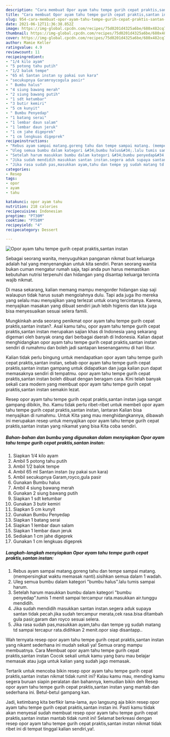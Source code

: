 ```yaml
---
description: "Cara membuat Opor ayam tahu tempe gurih cepat praktis,santan instan yang lezat Untuk Jualan"
title: "Cara membuat Opor ayam tahu tempe gurih cepat praktis,santan instan yang lezat Untuk Jualan"
slug: 954-cara-membuat-opor-ayam-tahu-tempe-gurih-cepat-praktis-santan-instan-yang-lezat-untuk-jualan
date: 2021-06-12T11:36:38.852Z
image: https://img-global.cpcdn.com/recipes/75d0201d4325a6be/680x482cq70/opor-ayam-tahu-tempe-gurih-cepat-praktissantan-instan-foto-resep-utama.jpg
thumbnail: https://img-global.cpcdn.com/recipes/75d0201d4325a6be/680x482cq70/opor-ayam-tahu-tempe-gurih-cepat-praktissantan-instan-foto-resep-utama.jpg
cover: https://img-global.cpcdn.com/recipes/75d0201d4325a6be/680x482cq70/opor-ayam-tahu-tempe-gurih-cepat-praktissantan-instan-foto-resep-utama.jpg
author: Mamie Keller
ratingvalue: 4.9
reviewcount: 11
recipeingredient:
- "1/4 kilo ayam"
- "5 potong tahu putih"
- "1/2 balok tempe"
- "65 ml Santan instan sy pakai sun kara"
- "secukupnya Garamroycogula pasir"
- " Bumbu halus"
- "4 siung bawang merah"
- "2 siung bawang putih"
- "1 sdt ketumbar"
- "3 butir kemiri"
- "5 cm kunyit"
- " Bumbu Penyedap"
- "1 batang serai"
- "1 lembar daun salam"
- "1 lembar daun jeruk"
- "1 cm jahe digeprek"
- "1 cm lengkuas digeprek"
recipeinstructions:
- "Rebus ayam sampai matang.goreng tahu dan tempe sampai matang. (mempersingkat waktu memasak nanti).sisihkan semua dalam 1 wadah."
- "Uleg semua bumbu dalam kategori &#34;bumbu halus&#34;.lalu tumis sampai harum."
- "Setelah harum masukkan bumbu dalam kategori &#34;bumbu penyedap&#34;.tumis 1 menit sampai tercampur rata.masukkan air.tunggu mendidih."
- "Jika sudah mendidih masukkan santan instan.segera aduk supaya santan tidak pecah.jika sudah tercampur merata,cek rasa.bisa ditambah gula pasir,garam dan royco sesuai selera."
- "Jika rasa sudah pas,masukkan ayam,tahu dan tempe yg sudah matang td sampai tercapur rata.didihkan 2 menit.opor siap disantapp.."
categories:
- Resep
tags:
- opor
- ayam
- tahu

katakunci: opor ayam tahu 
nutrition: 218 calories
recipecuisine: Indonesian
preptime: "PT30M"
cooktime: "PT58M"
recipeyield: "4"
recipecategory: Dessert

---
```



![Opor ayam tahu tempe gurih cepat praktis,santan instan](https://img-global.cpcdn.com/recipes/75d0201d4325a6be/680x482cq70/opor-ayam-tahu-tempe-gurih-cepat-praktissantan-instan-foto-resep-utama.jpg)

Sebagai seorang wanita, menyuguhkan panganan nikmat buat keluarga adalah hal yang menyenangkan untuk kita sendiri. Peran seorang  wanita bukan cuman mengatur rumah saja, tapi anda pun harus memastikan kebutuhan nutrisi terpenuhi dan hidangan yang disantap keluarga tercinta wajib nikmat.

Di masa  sekarang, kalian memang mampu mengorder hidangan siap saji walaupun tidak harus susah mengolahnya dulu. Tapi ada juga lho mereka yang selalu mau menyajikan yang terlezat untuk orang tercintanya. Karena, menyajikan masakan yang dibuat sendiri jauh lebih higienis dan kita juga bisa menyesuaikan sesuai selera famili. 



Mungkinkah anda seorang penikmat opor ayam tahu tempe gurih cepat praktis,santan instan?. Asal kamu tahu, opor ayam tahu tempe gurih cepat praktis,santan instan merupakan sajian khas di Indonesia yang sekarang digemari oleh banyak orang dari berbagai daerah di Indonesia. Kalian dapat menghidangkan opor ayam tahu tempe gurih cepat praktis,santan instan sendiri di rumahmu dan boleh jadi santapan kesenanganmu di hari libur.

Kalian tidak perlu bingung untuk mendapatkan opor ayam tahu tempe gurih cepat praktis,santan instan, sebab opor ayam tahu tempe gurih cepat praktis,santan instan gampang untuk didapatkan dan juga kalian pun dapat memasaknya sendiri di tempatmu. opor ayam tahu tempe gurih cepat praktis,santan instan boleh dibuat dengan beragam cara. Kini telah banyak sekali cara modern yang membuat opor ayam tahu tempe gurih cepat praktis,santan instan semakin lezat.

Resep opor ayam tahu tempe gurih cepat praktis,santan instan juga sangat gampang dibikin, lho. Kamu tidak perlu ribet-ribet untuk membeli opor ayam tahu tempe gurih cepat praktis,santan instan, lantaran Kalian bisa menyajikan di rumahmu. Untuk Kita yang mau menghidangkannya, dibawah ini merupakan resep untuk menyajikan opor ayam tahu tempe gurih cepat praktis,santan instan yang nikamat yang bisa Kita coba sendiri.

<!--inarticleads1-->

##### Bahan-bahan dan bumbu yang digunakan dalam menyiapkan Opor ayam tahu tempe gurih cepat praktis,santan instan:

1. Siapkan 1/4 kilo ayam
1. Ambil 5 potong tahu putih
1. Ambil 1/2 balok tempe
1. Ambil 65 ml Santan instan (sy pakai sun kara)
1. Ambil secukupnya Garam,royco,gula pasir
1. Gunakan  Bumbu halus
1. Ambil 4 siung bawang merah
1. Gunakan 2 siung bawang putih
1. Siapkan 1 sdt ketumbar
1. Gunakan 3 butir kemiri
1. Siapkan 5 cm kunyit
1. Gunakan  Bumbu Penyedap
1. Siapkan 1 batang serai
1. Siapkan 1 lembar daun salam
1. Siapkan 1 lembar daun jeruk
1. Sediakan 1 cm jahe digeprek
1. Gunakan 1 cm lengkuas digeprek




<!--inarticleads2-->

##### Langkah-langkah menyiapkan Opor ayam tahu tempe gurih cepat praktis,santan instan:

1. Rebus ayam sampai matang.goreng tahu dan tempe sampai matang. (mempersingkat waktu memasak nanti).sisihkan semua dalam 1 wadah.
1. Uleg semua bumbu dalam kategori &#34;bumbu halus&#34;.lalu tumis sampai harum.
1. Setelah harum masukkan bumbu dalam kategori &#34;bumbu penyedap&#34;.tumis 1 menit sampai tercampur rata.masukkan air.tunggu mendidih.
1. Jika sudah mendidih masukkan santan instan.segera aduk supaya santan tidak pecah.jika sudah tercampur merata,cek rasa.bisa ditambah gula pasir,garam dan royco sesuai selera.
1. Jika rasa sudah pas,masukkan ayam,tahu dan tempe yg sudah matang td sampai tercapur rata.didihkan 2 menit.opor siap disantapp..




Wah ternyata resep opor ayam tahu tempe gurih cepat praktis,santan instan yang nikamt sederhana ini mudah sekali ya! Semua orang mampu membuatnya. Cara Membuat opor ayam tahu tempe gurih cepat praktis,santan instan Cocok sekali untuk kamu yang baru mau belajar memasak atau juga untuk kalian yang sudah jago memasak.

Tertarik untuk mencoba bikin resep opor ayam tahu tempe gurih cepat praktis,santan instan nikmat tidak rumit ini? Kalau kamu mau, mending kamu segera buruan siapin peralatan dan bahannya, kemudian bikin deh Resep opor ayam tahu tempe gurih cepat praktis,santan instan yang mantab dan sederhana ini. Betul-betul gampang kan. 

Jadi, ketimbang kita berfikir lama-lama, ayo langsung aja bikin resep opor ayam tahu tempe gurih cepat praktis,santan instan ini. Pasti kamu tiidak akan menyesal sudah membuat resep opor ayam tahu tempe gurih cepat praktis,santan instan mantab tidak rumit ini! Selamat berkreasi dengan resep opor ayam tahu tempe gurih cepat praktis,santan instan nikmat tidak ribet ini di tempat tinggal kalian sendiri,ya!.

